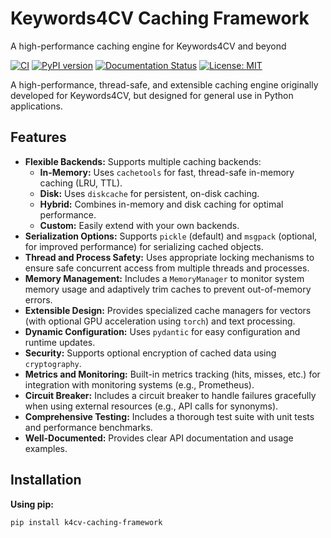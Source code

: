 # Keywords4CV Caching Framework
A high-performance caching engine for Keywords4CV and beyond

[![CI](https://github.com/DavidOsipov/k4cv-caching-engine/actions/workflows/ci.yml/badge.svg)](https://github.com/DavidOsipov/k4cv-caching-engine/actions/workflows/ci.yml)
[![PyPI version](https://badge.fury.io/py/k4cv-caching-engine.svg)](https://badge.fury.io/py/k4cv-caching-engine)
[![Documentation Status](https://readthedocs.org/projects/k4cv-caching-engine/badge/?version=latest)](https://k4cv-caching-engine.readthedocs.io/en/latest/?badge=latest)
[![License: MIT](https://img.shields.io/badge/License-MIT-yellow.svg)](https://opensource.org/licenses/MIT)

A high-performance, thread-safe, and extensible caching engine originally developed for Keywords4CV, but designed for general use in Python applications.

## Features

*   **Flexible Backends:** Supports multiple caching backends:
    *   **In-Memory:**  Uses `cachetools` for fast, thread-safe in-memory caching (LRU, TTL).
    *   **Disk:**  Uses `diskcache` for persistent, on-disk caching.
    *   **Hybrid:** Combines in-memory and disk caching for optimal performance.
    *   **Custom:**  Easily extend with your own backends.
*   **Serialization Options:** Supports `pickle` (default) and `msgpack` (optional, for improved performance) for serializing cached objects.
*   **Thread and Process Safety:**  Uses appropriate locking mechanisms to ensure safe concurrent access from multiple threads and processes.
*   **Memory Management:**  Includes a `MemoryManager` to monitor system memory usage and adaptively trim caches to prevent out-of-memory errors.
*   **Extensible Design:**  Provides specialized cache managers for vectors (with optional GPU acceleration using `torch`) and text processing.
*   **Dynamic Configuration:**  Uses `pydantic` for easy configuration and runtime updates.
*   **Security:**  Supports optional encryption of cached data using `cryptography`.
*   **Metrics and Monitoring:**  Built-in metrics tracking (hits, misses, etc.) for integration with monitoring systems (e.g., Prometheus).
*   **Circuit Breaker:**  Includes a circuit breaker to handle failures gracefully when using external resources (e.g., API calls for synonyms).
*   **Comprehensive Testing:**  Includes a thorough test suite with unit tests and performance benchmarks.
*   **Well-Documented:**  Provides clear API documentation and usage examples.

## Installation

**Using pip:**

```bash
pip install k4cv-caching-framework

